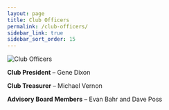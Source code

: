 ```yaml
---
layout: page
title: Club Officers
permalink: /club-officers/
sidebar_link: true
sidebar_sort_order: 15
---
```


![Club Officers](../assets/img/club-officers.jpg)

**Club President** – Gene Dixon

**Club Treasurer** – Michael Vernon

**Advisory Board Members** – Evan Bahr and Dave Poss
